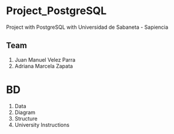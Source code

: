 # Project_PostgreSQL
Project with PostgreSQL with Universidad de Sabaneta - Sapiencia

## Team
1. Juan Manuel Velez Parra
2. Adriana Marcela Zapata

# BD
1. Data
2. Diagram
3. Structure
4. University Instructions